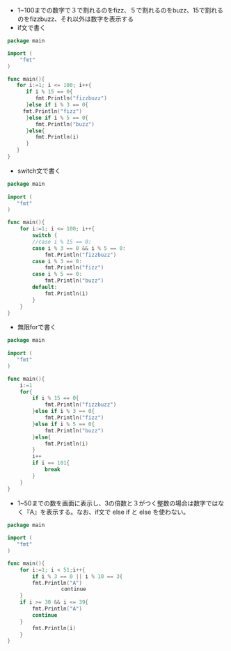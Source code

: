 - 1~100までの数字で３で割れるのをfizz、５で割れるのをbuzz、15で割れるのをfizzbuzz、それ以外は数字を表示する
- if文で書く
```go
package main

import (
	"fmt"
)

func main(){
   for i:=1; i <= 100; i++{
      if i % 15 == 0{
         fmt.Println("fizzbuzz")
      }else if i % 3 == 0{
	 fmt.Println("fizz")
      }else if i % 5 == 0{
         fmt.Println("buzz")
      }else{
         fmt.Println(i)
      }
   }
}
```
- switch文で書く
```go
package main
 
import (
   "fmt"
)

func main(){
	for i:=1; i <= 100; i++{
		switch {
	    //case i % 15 == 0:
	    case i % 3 == 0 && i % 5 == 0:
			fmt.Println("fizzbuzz")
	    case i % 3 == 0:
			fmt.Println("fizz")
	    case i % 5 == 0:
			fmt.Println("buzz")
		default:
			fmt.Println(i)
		}
	}
}
```
- 無限forで書く
```go
package main
 
import (
   "fmt"
)

func main(){
	i:=1
	for{
		if i % 15 == 0{
			fmt.Println("fizzbuzz")
		}else if i % 3 == 0{
			fmt.Println("fizz")
		}else if i % 5 == 0{
			fmt.Println("buzz")
		}else{
			fmt.Println(i)
		}
		i++
		if i == 101{
			break
		}
	}
}
```
- 1~50までの数を画面に表示し、3の倍数と３がつく整数の場合は数字ではなく『A』を表示する。なお、if文で else if と else を使わない。
```go
package main
 
import (
   "fmt"
)

func main(){
    for i:=1; i < 51;i++{
        if i % 3 == 0 || i % 10 == 3{
	    fmt.Println("A")
	　　　　　　　　continue
	}
	if i >= 30 && i <= 39{
	    fmt.Println("A")
	    continue
	} 
        fmt.Println(i)
    }
}
```
